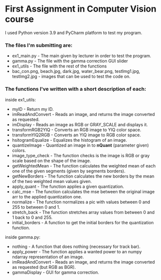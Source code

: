 # First Assignment in Computer Vision course

I used Python version 3.9 and PyCharm platform to test my
program. 

### The files I'm submitting are:
* ex1_main.py - The main given by lecturer in order to test the program.
* gamma.py - The file with the gamma correction GUI slider
* ex1_utils - The file with the rest of the functions
* bac_con.png, beach.jpg, dark.jpg, water_bear.png, testImg1.jpg, testImg2.jpg - images that can be used to test the code on.

### The functions I've written with a short description of each:
inside ex1_utils:
* myID - Return my ID.
* imReadAndConvert - Reads an image, and returns the image converted as requested.
* imDisplay - Reads an image as RGB or GRAY_SCALE and displays it.
* transformRGB2YIQ - Converts an RGB image to YIQ color space.
* transformYIQ2RGB - Converts an YIQ image to RGB color space.
* hsitogramEqualize - Equalizes the histogram of an image.
* quantizeImage - Quantized an image in to **nQuant** (parameter given) colors.
* image_type_check - The function checks is the image is RGB or gray scale based on the shape of the image.
* getWeightedMean - The function calculates the weighted mean of each one of the given segments (given by segments borders).
* getNewBorders - The function calculates the new borders by the mean of the two weighted mean values given.
* apply_quant - The function applies a given quantization.
* calc_mse - The function calculates the mse between the original image arr to the applied quantization one.
* normalize - The function normalizes a pic with values between 0 and 255 to between 0 and 1.
* stretch_back - The function stretches array values from between 0 and 1 back to 0 and 255.
* initial_borders - A function to get the initial borders for the quantization function.

inside gamma.py:
* nothing - A function that does nothing (necessary for track bar).
* apply_power - The function applies a wanted power to an numpy ndarray representation of an image.
* imReadAndConvert - Reads an image, and returns the image converted as requested (but RGB as BGR).
* gammaDisplay - GUI for gamma correction.

